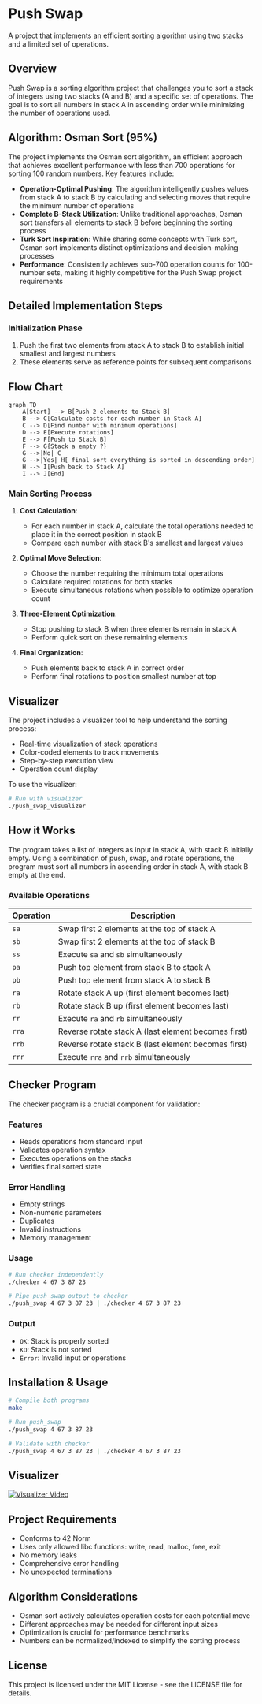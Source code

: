 # Push Swap
A project that implements an efficient sorting algorithm using two stacks and a limited set of operations.



## Overview
Push Swap is a sorting algorithm project that challenges you to sort a stack of integers using two stacks (A and B) and a specific set of operations. The goal is to sort all numbers in stack A in ascending order while minimizing the number of operations used.

## Algorithm: Osman Sort (95%)
The project implements the Osman sort algorithm, an efficient approach that achieves excellent performance with less than 700 operations for sorting 100 random numbers. Key features include:

- **Operation-Optimal Pushing**: The algorithm intelligently pushes values from stack A to stack B by calculating and selecting moves that require the minimum number of operations
- **Complete B-Stack Utilization**: Unlike traditional approaches, Osman sort transfers all elements to stack B before beginning the sorting process
- **Turk Sort Inspiration**: While sharing some concepts with Turk sort, Osman sort implements distinct optimizations and decision-making processes
- **Performance**: Consistently achieves sub-700 operation counts for 100-number sets, making it highly competitive for the Push Swap project requirements

## Detailed Implementation Steps

### Initialization Phase
1. Push the first two elements from stack A to stack B to establish initial smallest and largest numbers
2. These elements serve as reference points for subsequent comparisons

## Flow Chart
```mermaid
graph TD
    A[Start] --> B[Push 2 elements to Stack B]
    B --> C[Calculate costs for each number in Stack A]
    C --> D[Find number with minimum operations]
    D --> E[Execute rotations]
    E --> F[Push to Stack B]
    F --> G{Stack a empty ?}
    G -->|No| C
    G -->|Yes| H[ final sort everything is sorted in descending order]
    H --> I[Push back to Stack A]
    I --> J[End]
```

### Main Sorting Process
1. **Cost Calculation**:
   - For each number in stack A, calculate the total operations needed to place it in the correct position in stack B
   - Compare each number with stack B's smallest and largest values
   
2. **Optimal Move Selection**:
   - Choose the number requiring the minimum total operations
   - Calculate required rotations for both stacks
   - Execute simultaneous rotations when possible to optimize operation count

3. **Three-Element Optimization**:
   - Stop pushing to stack B when three elements remain in stack A
   - Perform quick sort on these remaining elements

4. **Final Organization**:
   - Push elements back to stack A in correct order
   - Perform final rotations to position smallest number at top

## Visualizer
The project includes a visualizer tool to help understand the sorting process:
- Real-time visualization of stack operations
- Color-coded elements to track movements
- Step-by-step execution view
- Operation count display

To use the visualizer:
```bash
# Run with visualizer
./push_swap_visualizer
```

## How it Works
The program takes a list of integers as input in stack A, with stack B initially empty. Using a combination of push, swap, and rotate operations, the program must sort all numbers in ascending order in stack A, with stack B empty at the end.

### Available Operations
| Operation | Description |
|-----------|-------------|
| `sa` | Swap first 2 elements at the top of stack A |
| `sb` | Swap first 2 elements at the top of stack B |
| `ss` | Execute `sa` and `sb` simultaneously |
| `pa` | Push top element from stack B to stack A |
| `pb` | Push top element from stack A to stack B |
| `ra` | Rotate stack A up (first element becomes last) |
| `rb` | Rotate stack B up (first element becomes last) |
| `rr` | Execute `ra` and `rb` simultaneously |
| `rra` | Reverse rotate stack A (last element becomes first) |
| `rrb` | Reverse rotate stack B (last element becomes first) |
| `rrr` | Execute `rra` and `rrb` simultaneously |

## Checker Program
The checker program is a crucial component for validation:

### Features
- Reads operations from standard input
- Validates operation syntax
- Executes operations on the stacks
- Verifies final sorted state

### Error Handling
- Empty strings
- Non-numeric parameters
- Duplicates
- Invalid instructions
- Memory management

### Usage
```bash
# Run checker independently
./checker 4 67 3 87 23

# Pipe push_swap output to checker
./push_swap 4 67 3 87 23 | ./checker 4 67 3 87 23
```

### Output
- `OK`: Stack is properly sorted
- `KO`: Stack is not sorted
- `Error`: Invalid input or operations

## Installation & Usage
```bash
# Compile both programs
make

# Run push_swap
./push_swap 4 67 3 87 23

# Validate with checker
./push_swap 4 67 3 87 23 | ./checker 4 67 3 87 23
```

## Visualizer
[![Visualizer Video](https://img.youtube.com/vi/your_video_id/0.jpg)](https://www.youtube.com/watch?v=your_video_id)

## Project Requirements
- Conforms to 42 Norm
- Uses only allowed libc functions: write, read, malloc, free, exit
- No memory leaks
- Comprehensive error handling
- No unexpected terminations

## Algorithm Considerations
- Osman sort actively calculates operation costs for each potential move
- Different approaches may be needed for different input sizes
- Optimization is crucial for performance benchmarks
- Numbers can be normalized/indexed to simplify the sorting process

## License
This project is licensed under the MIT License - see the LICENSE file for details.
